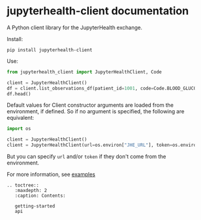 # jupyterhealth-client documentation

A Python client library for the JupyterHealth exchange.

Install:

```
pip install jupyterhealth-client
```

Use:

```python
from jupyterhealth_client import JupyterHealthClient, Code

client = JupyterHealthClient()
df = client.list_observations_df(patient_id=1001, code=Code.BLOOD_GLUCOSE)
df.head()
```

Default values for Client constructor arguments are loaded from the environment, if defined.
So if no argument is specified, the following are equivalent:

```python
import os

client = JupyterHealthClient()
client = JupyterHealthClient(url=os.environ["JHE_URL"], token=os.environ["JHE_TOKEN"])
```

But you can specify `url` and/or `token` if they don't come from the environment.

For more information, see [examples](https://jupyterhealth.org/software-documentation/)

```{eval-rst}
.. toctree::
   :maxdepth: 2
   :caption: Contents:

   getting-started
   api
```
